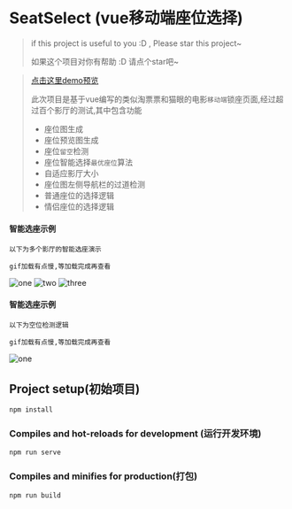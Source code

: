 # SeatSelect (vue移动端座位选择)
> if this project is useful to you :D , Please star this project~
>
> 如果这个项目对你有帮助 :D 请点个star吧~

> [点击这里demo预览](https://zenghao0219.github.io/SeatSelect-demo/ "请使用手机访问")
>
> 此次项目是基于vue编写的类似淘票票和猫眼的电影`移动端`锁座页面,经过超过百个影厅的测试,其中包含功能
>
> - 座位图生成
> - 座位预览图生成
> - 座位`留空`检测
> - 座位智能选择`最优座位`算法
> - 自适应影厅大小
> - 座位图左侧导航栏的过道检测
> - 普通座位的选择逻辑
> - 情侣座位的选择逻辑

#### 智能选座示例
```
以下为多个影厅的智能选座演示

gif加载有点慢,等加载完成再查看
```
![one](https://www.xollipop.top/quickSelect.gif)
![two](https://www.xollipop.top/quickSelect2.gif)
![three](https://www.xollipop.top/quickSelect3.gif)

#### 智能选座示例
```
以下为空位检测逻辑

gif加载有点慢,等加载完成再查看
```
![one](https://www.xollipop.top/liukong.gif)

## Project setup(初始项目)
```
npm install
```

### Compiles and hot-reloads for development (运行开发环境)
```
npm run serve
```

### Compiles and minifies for production(打包)
```
npm run build
```